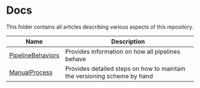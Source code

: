 # Docs
This folder contains all articles describing various aspects of this repository.

| Name | Description |
| ---- | ----------- |
| [PipelineBehaviors] | Provides information on how all pipelines behave |
| [ManualProcess]     | Provides detailed steps on how to maintain the versioning scheme by hand |

[PipelineBehaviors]: PipelineBehaviors.md
[ManualProcess]: ManualProcess.md